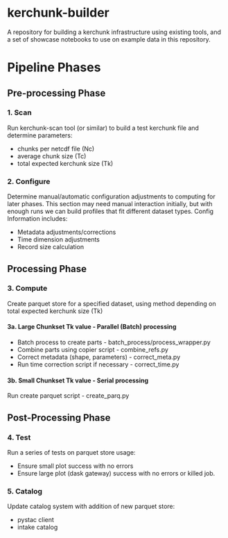 # kerchunk-builder
A repository for building a kerchunk infrastructure using existing tools, and a set of showcase notebooks to use on example data in this repository.

# Pipeline Phases

## Pre-processing Phase

### 1. Scan
Run kerchunk-scan tool (or similar) to build a test kerchunk file and determine parameters:
 - chunks per netcdf file (Nc)
 - average chunk size (Tc)
 - total expected kerchunk size (Tk)

### 2. Configure
Determine manual/automatic configuration adjustments to computing for later phases.
This section may need manual interaction initially, but with enough runs we can build profiles that fit different dataset types.
Config Information includes:
 - Metadata adjustments/corrections
 - Time dimension adjustments
 - Record size calculation

## Processing Phase

### 3. Compute
Create parquet store for a specified dataset, using method depending on total expected kerchunk size (Tk)

#### 3a. Large Chunkset Tk value - Parallel (Batch) processing
 - Batch process to create parts        - batch_process/process_wrapper.py
 - Combine parts using copier script    - combine_refs.py
 - Correct metadata (shape, parameters) - correct_meta.py
 - Run time correction script if necessary - correct_time.py

#### 3b. Small Chunkset Tk value - Serial processing
Run create parquet script - create_parq.py

## Post-Processing Phase

### 4. Test
Run a series of tests on parquet store usage:
 - Ensure small plot success with no errors
 - Ensure large plot (dask gateway) success with no errors or killed job.

### 5. Catalog
Update catalog system with addition of new parquet store:
 - pystac client
 - intake catalog